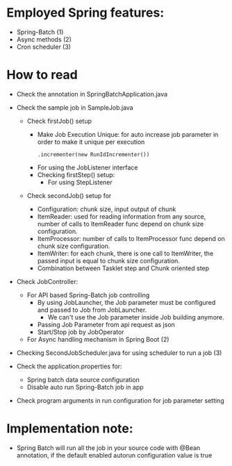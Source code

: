 # Employed Spring features:
 - Spring-Batch (1)
 - Async methods (2)
 - Cron scheduler (3)

# How to read
 - Check the annotation in SpringBatchApplication.java
 - Check the sample job in SampleJob.java
   + Check firstJob() setup
     - Make Job Execution Unique: for auto increase job parameter in order to make it unique per execution
       ```
       .incrementer(new RunIdIncrementer())
       ```
     - For using the JobListener interface
     - Checking firstStep() setup:
       + For using StepListener

   + Check secondJob() setup for
     - Configuration: chunk size, input output of chunk
     - ItemReader: used for reading information from any source, number of calls to ItemReader func depend on chunk size configuration.
     - ItemProcessor: number of calls to ItemProcessor func depend on chunk size configuration.
     - ItemWriter: for each chunk, there is one call to ItemWriter, the passed input is equal to chunk size configuration. 
     - Combination between Tasklet step and Chunk oriented step

 - Check JobController:
   + For API based Spring-Batch job controlling
     - By using JobLauncher, the Job parameter must be configured and passed to Job from JobLauncher. 
       + We can't use the Job parameter inside Job building anymore.
     - Passing Job Parameter from api request as json
     - Start/Stop job by JobOperator
   + For Async handling mechanism in Spring Boot (2)

 - Checking SecondJobScheduler.java for using scheduler to run a job (3)

 - Check the application.properties for:
   + Spring batch data source configuration
   + Disable auto run Spring-Batch job in app

 - Check program arguments in run configuration for job parameter setting

# Implementation note:
 - Spring Batch will run all the job in your source code with @Bean annotation, if the default enabled autorun configuration value is true
